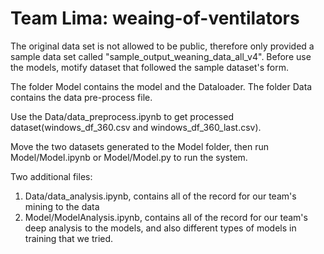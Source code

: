 # Team Lima: weaing-of-ventilators
The original data set is not allowed to be public, therefore only provided a sample data set called "sample_output_weaning_data_all_v4". Before use the models, motify dataset that followed the sample dataset's form.

The folder Model contains the model and the Dataloader. The folder Data contains the data pre-process file.

Use the Data/data_preprocess.ipynb to get processed dataset(windows_df_360.csv and windows_df_360_last.csv).

Move the two datasets generated to the Model folder, then run Model/Model.ipynb or Model/Model.py to run the system.

Two additional files:

1. Data/data_analysis.ipynb, contains all of the record for our team's mining to the data
2. Model/ModelAnalysis.ipynb, contains all of the record for our team's deep analysis to the models, and also different types of models in training that we tried.
